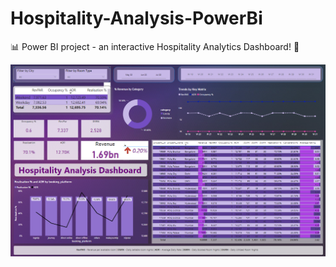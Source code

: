 # Hospitality-Analysis-PowerBi

📊 Power BI project - an interactive Hospitality Analytics Dashboard! 🚀

![dashboard-animation](https://github.com/nabasmita-mahanta/Hospitality-Analysis-PowerBi/blob/main/Hospitality_Analysis_Dashboard_Powerbi.png?raw=true)

